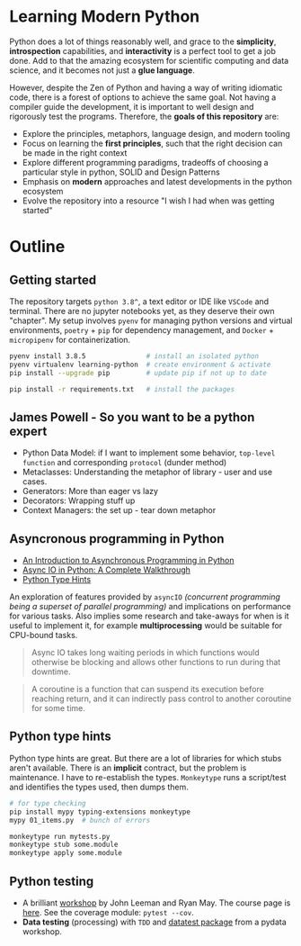 # Learning Modern Python

Python does a lot of things reasonably well, and grace to the **simplicity**, **introspection** capabilities, and **interactivity** is a perfect tool to get a job done. Add to that the amazing ecosystem for scientific computing and data science, and it becomes not just a **glue language**. 

However, despite the Zen of Python and having a way of writing idiomatic code, there is a forest of options to achieve the same goal. Not having a compiler guide the development, it is important to well design and rigorously test the programs. Therefore, the **goals of this repository** are: 

* Explore the principles, metaphors, language design, and modern tooling
* Focus on learning the **first principles**, such that the right decision can be made in the right context
* Explore different programming paradigms, tradeoffs of choosing a particular style in python, SOLID and Design Patterns
* Emphasis on **modern** approaches and latest developments in the python ecosystem
* Evolve the repository into a resource "I wish I had when was getting started"


# Outline

## Getting started

The repository targets `python 3.8^`, a text editor or IDE like `VSCode` and terminal. There are no jupyter notebooks yet, as they deserve their own "chapter". My setup involves `pyenv` for managing python versions and virtual environments, `poetry` + `pip` for dependency management, and `Docker` + `micropipenv` for containerization. 


```bash
pyenv install 3.8.5               # install an isolated python
pyenv virtualenv learning-python  # create environment & activate
pip install --upgrade pip         # update pip if not up to date

pip install -r requirements.txt   # install the packages
```


## James Powell - So you want to be a python expert

* Python Data Model: if I want to implement some behavior, `top-level function` and corresponding `protocol` (dunder method)
* Metaclasses: Understanding the metaphor of library - user and use cases.
* Generators: More than eager vs lazy
* Decorators: Wrapping stuff up
* Context Managers: the set up - tear down metaphor


## Asyncronous programming in Python

* [An Introduction to Asynchronous Programming in Python](https://medium.com/velotio-perspectives/an-introduction-to-asynchronous-programming-in-python-af0189a88bbb)
* [Async IO in Python: A Complete Walkthrough](https://realpython.com/async-io-python/)
* [Python Type Hints](https://www.youtube.com/watch?v=pMgmKJyWKn8)


An exploration of features provided by `asyncIO` *(concurrent programming
 being a superset of parallel programming)* and implications on
  performance for various tasks. Also implies some research and take-aways for
  when is it useful to implement it, for example **multiprocessing** would be
  suitable for CPU-bound tasks.

> Async IO takes long waiting periods in which
  functions would otherwise be blocking and allows other functions to run during
  that downtime.

> A coroutine is a function that can suspend its execution before reaching
> return, and it can indirectly pass control to another coroutine for some time.

## Python type hints

Python type hints are great. But there are a lot of libraries for which stubs aren't available. There is an **implicit** contract, but the problem is maintenance. I have to re-establish the types. `Monkeytype` runs a script/test and identifies the types used, then dumps them.

```bash
# for type checking
pip install mypy typing-extensions monkeytype
mypy 01_items.py  # bunch of errors

monkeytype run mytests.py
monkeytype stub some.module
monkeytype apply some.module
```


## Python testing

* A brilliant [workshop](https://www.youtube.com/watch?v=LX2ksGYXJ80&t=3750s) by John Leeman and Ryan May. The course page is [here](https://leemangeophysicalllc.github.io/testing-with-python/). See the coverage module: `pytest --cov`.
* **Data testing** (processing) with `TDD` and [datatest package](https://datatest.readthedocs.io/en/stable/) from a pydata workshop.